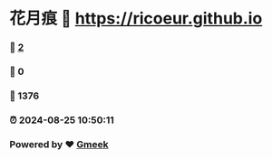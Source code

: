 # 花月痕 :link: https://ricoeur.github.io 
### :page_facing_up: [2](https://ricoeur.github.io/tag.html) 
### :speech_balloon: 0 
### :hibiscus: 1376 
### :alarm_clock: 2024-08-25 10:50:11 
### Powered by :heart: [Gmeek](https://github.com/Meekdai/Gmeek)
